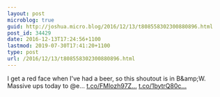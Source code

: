 ```yaml
---
layout: post
microblog: true
guid: http://joshua.micro.blog/2016/12/13/t808558302300880896.html
post_id: 34429
date: 2016-12-13T17:24:56+1100
lastmod: 2019-07-30T17:41:20+1100
type: post
url: /2016/12/13/t808558302300880896.html
---
```

I get a red face when I've had a beer, so this shoutout is in B&amp;amp;W. Massive ups today to @e… [t.co/FMlozh97Z...](https://t.co/FMlozh97Zq) [t.co/1bytrQ80c...](https://t.co/1bytrQ80cc)
